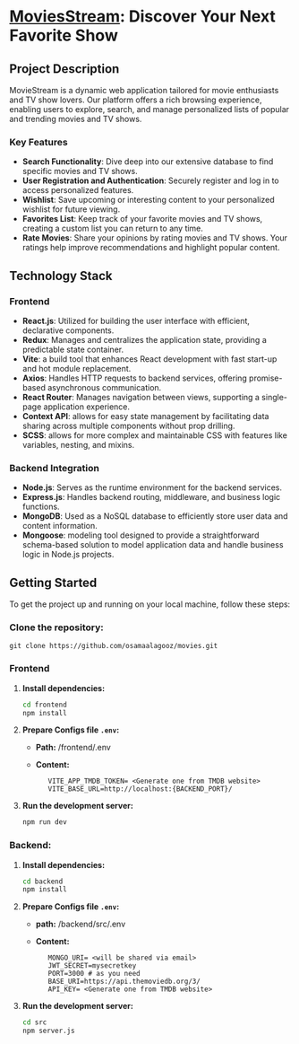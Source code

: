 # [MoviesStream](https://66b29dcc38ed5a00970482ce--alagoozmoviess.netlify.app/): Discover Your Next Favorite Show

## Project Description

MovieStream is a dynamic web application tailored for movie enthusiasts and TV show lovers. Our platform offers a rich browsing experience, enabling users to explore, search, and manage personalized lists of popular and trending movies and TV shows.


### Key Features

- **Search Functionality**: Dive deep into our extensive database to find specific movies and TV shows.
- **User Registration and Authentication**: Securely register and log in to access personalized features.
- **Wishlist**: Save upcoming or interesting content to your personalized wishlist for future viewing.
- **Favorites List**: Keep track of your favorite movies and TV shows, creating a custom list you can return to any time.
- **Rate Movies**: Share your opinions by rating movies and TV shows. Your ratings help improve recommendations and highlight popular content.

## Technology Stack

### Frontend

- **React.js**: Utilized for building the user interface with efficient, declarative components.
- **Redux**: Manages and centralizes the application state, providing a predictable state container.
- **Vite**: a build tool that enhances React development with fast start-up and hot module replacement.
- **Axios**: Handles HTTP requests to backend services, offering promise-based asynchronous communication.
- **React Router**: Manages navigation between views, supporting a single-page application experience.
- **Context API**: allows for easy state management by facilitating data sharing across multiple components without prop drilling.
- **SCSS**: allows for more complex and maintainable CSS with features like variables, nesting, and mixins.

### Backend Integration

- **Node.js**: Serves as the runtime environment for the backend services.
- **Express.js**: Handles backend routing, middleware, and business logic functions.
- **MongoDB**: Used as a NoSQL database to efficiently store user data and content information.
- **Mongoose**: modeling tool designed to provide a straightforward schema-based solution to model application data and handle business logic in Node.js projects.


## Getting Started
To get the project up and running on your local machine, follow these steps:

 ### Clone the repository:

   `` git clone https://github.com/osamaalagooz/movies.git ``

### Frontend

1. **Install dependencies:**
   ```bash
   cd frontend
   npm install

2. **Prepare Configs file `.env`:**
   - **Path:** /frontend/.env
   - **Content:**
   
            VITE_APP_TMDB_TOKEN= <Generate one from TMDB website>           
            VITE_BASE_URL=http://localhost:{BACKEND_PORT}/

3. **Run the development server:**
   ```bash
   npm run dev

   
### Backend:

1. **Install dependencies:**
   ```bash
   cd backend
   npm install

2. **Prepare Configs file `.env`:**
   - **path:** /backend/src/.env
   - **Content:**
   
            MONGO_URI= <will be shared via email>
            JWT_SECRET=mysecretkey
            PORT=3000 # as you need
            BASE_URI=https://api.themoviedb.org/3/
            API_KEY= <Generate one from TMDB website>
     
3. **Run the development server:**
   ```bash
   cd src
   npm server.js
   
